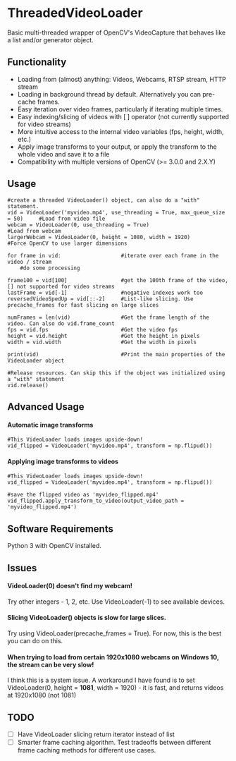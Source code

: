 # ThreadedVideoLoader
Basic multi-threaded wrapper of OpenCV's VideoCapture that behaves like a list and/or generator object.

## Functionality
* Loading from (almost) anything: Videos, Webcams, RTSP stream, HTTP stream
* Loading in background thread by default. Alternatively you can pre-cache frames.
* Easy iteration over video frames, particularly if iterating multiple times.
* Easy indexing/slicing of videos with [ ] operator (not currently supported for video streams)
* More intuitive access to the internal video variables (fps, height, width, etc.)
* Apply image transforms to your output, or apply the transform to the whole video and save it to a file
* Compatibility with multiple versions of OpenCV (>= 3.0.0 and 2.X.Y)

## Usage
    #create a threaded VideoLoader() object, can also do a "with" statement.
    vid = VideoLoader('myvideo.mp4', use_threading = True, max_queue_size = 50)     #Load from video file
    webcam = VideoLoader(0, use_threading = True)                                   #Load from webcam
    largerWebcam = VideoLoader(0, height = 1080, width = 1920)                      #Force OpenCV to use larger dimensions
    
    for frame in vid:                   #iterate over each frame in the video / stream
        #do some processing
    
    frame100 = vid[100]                 #get the 100th frame of the video, [] not supported for video streams
    lastFrame = vid[-1]                 #negative indexes work too
    reversedVideoSpedUp = vid[::-2]     #List-like slicing. Use precache_frames for fast slicing on large slices

    numFrames = len(vid)                #Get the frame length of the video. Can also do vid.frame_count
    fps = vid.fps                       #Get the video fps
    height = vid.height                 #Get the height in pixels
    width = vid.width                   #Get the width in pixels

    print(vid)                          #Print the main properties of the VideoLoader object
    
    #Release resources. Can skip this if the object was initialized using a "with" statement
    vid.release()

## Advanced Usage
#### Automatic image transforms
    #This VideoLoader loads images upside-down!
    vid_flipped = VideoLoader('myvideo.mp4', transform = np.flipud())

#### Applying image transforms to videos
    #This VideoLoader loads images upside-down!
    vid_flipped = VideoLoader('myvideo.mp4', transform = np.flipud())
    
    #save the flipped video as 'myvideo_flipped.mp4'
    vid_flipped.apply_transform_to_video(output_video_path = 'myvideo_flipped.mp4')
    
## Software Requirements
Python 3 with OpenCV installed.

## Issues
#### VideoLoader(0) doesn't find my webcam!
Try other integers - 1, 2, etc. Use VideoLoader(-1) to see available devices.

#### Slicing VideoLoader() objects is slow for large slices.
Try using VideoLoader(precache_frames = True). For now, this is the best you can do on this.

#### When trying to load from certain 1920x1080 webcams on Windows 10, the stream can be very slow!
I think this is a system issue. A workaround I have found is to set VideoLoader(0, height = **1081**, width = 1920) - it is fast, and returns videos at 1920x1080 (not 1081)

## TODO
- [ ] Have VideoLoader slicing return iterator instead of list
- [ ] Smarter frame caching algorithm. Test tradeoffs between different frame caching methods for different use cases.
